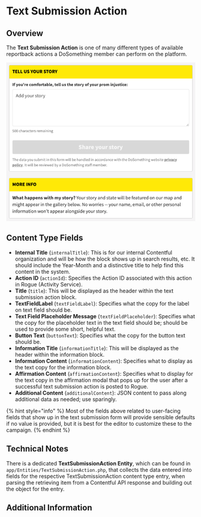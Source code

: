 # Text Submission Action

## Overview

The **Text Submission Action** is one of many different types of available reportback actions a DoSomething member can perform on the platform.

![Example Text Submission Action](../../.gitbook/assets/text-submission-action-user-interface.png)

## Content Type Fields

- **Internal Title** (`internalTitle`): This is for our internal Contentful organization and will be how the block shows up in search results, etc. It should include the Year-Month and a distinctive title to help find this content in the system.
- **Action ID** (`actionId`): Specifies the Action ID associated with this action in Rogue (Activity Service).
- **Title** (`title`): This will be displayed as the header within the text submission action block.
- **TextFieldLabel** (`textFieldLabel`): Specifies what the copy for the label on text field should be.
- **Text Field Placeholder Message** (`textFieldPlaceholder`): Specifies what the copy for the placeholder text in the text field should be; should be used to provide some short, helpful text.
- **Button Text** (`buttonText`): Specifies what the copy for the button text should be.
- **Information Title** (`informationTitle`): This will be displayed as the header within the information block.
- **Information Content** (`informationContent`): Specifies what to display as the text copy for the information block.
- **Affirmation Content** (`affirmationContent`): Specifies what to display for the text copy in the affirmation modal that pops up for the user after a successful text submission action is posted to Rogue.
- **Additional Content** (`additionalContent`): JSON content to pass along additional data as needed; use sparingly.

{% hint style="info" %}
Most of the fields above related to user-facing fields that show up in the text submission form will provide sensible defaults if no value is provided, but it is best for the editor to customize these to the campaign.
{% endhint %}

## Technical Notes

There is a dedicated **TextSubmissionAction Entity**, which can be found in `app/Entities/TextSubmissionAction.php`, that collects the data entered into fields for the respective TextSubmissionAction content type entry, when parsing the retrieving item from a Contentful API response and building out the object for the entry.

## Additional Information

<!-- Extra information that could be helpful. -->
